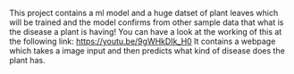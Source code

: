 This project contains a ml model and a huge datset of plant leaves which will be trained and the model confirms from other sample data that what is the disease a plant is having! You can have a look at the working of this at the following link: https://youtu.be/9gWHkDIk_H0 It contains a webpage which takes a image input and then predicts what kind of disease does the plant has.
